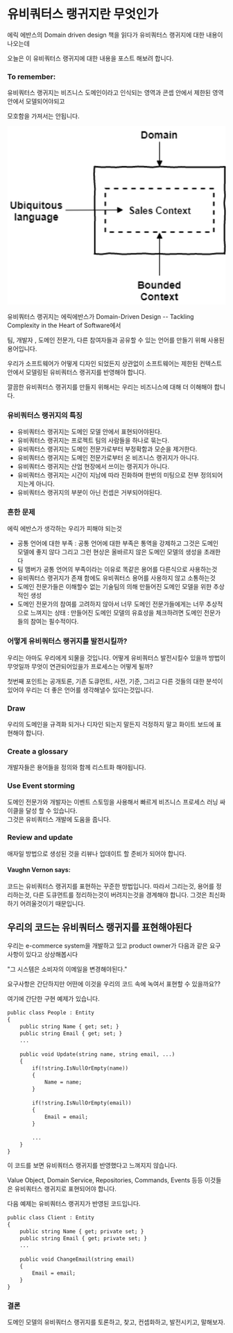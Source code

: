 # 유비쿼터스 랭귀지란 무엇인가  

에릭 에반스의 Domain driven design 책을 읽다가 유비쿼터스 랭귀지에 대한 내용이 나오는데  

오늘은 이 유비쿼터스 랭귀지에 대한 내용을 포스트 해보려 합니다.



### To remember:  
유비쿼터스 랭귀지는 비즈니스 도메인이라고 인식되는 영역과 콘셉 안에서 제한된 영역 안에서 모델되어야되고  

모호함을 가져서는 안됩니다.

<p align="center">
  <img src="/images/ubiquitous_language/UbiquitousLanguage_1.png" alt="book" width="650"/>
</p>  

유비쿼터스 랭귀지는 에릭에반스가 Domain-Driven Design -- Tackling Complexity in the Heart of Software에서  

팀, 개발자 , 도메인 전문가, 다른 참여자들과 공유할 수 있는 언어를 만들기 위해 사용된 용어입니다.


우리가 소프트웨어가 어떻게 디자인 되었든지 상관없이 소프트웨어는 제한된 컨텍스트 안에서 모델링된 유비쿼터스 랭귀지를 반영해야 합니다.  

깔끔한 유비쿼터스 랭귀지를 만들지 위해서는 우리는 비즈니스에 대해 더 이해해야 합니다.  

### 유비쿼터스 랭귀지의 특징  

- 유비쿼터스 랭귀지는 도메인 모델 안에서 표현되어야된다.
- 유비쿼터스 랭귀지는 프로젝트 팀의 사람들을 하나로 묶는다.
- 유비쿼터스 랭귀지는 도메인 전문가로부터 부정확함과 모순을 제거한다.
- 유비쿼터스 랭귀지는 도메인 전문가로부터 온 비즈니스 랭귀지가 아니다.
- 유비쿼터스 랭귀지는 산업 현장에서 쓰이는 랭귀지가 아니다.
- 유비쿼터스 랭귀지는 시간이 지남에 따라 진화하며 한번의 미팅으로 전부 정의되어지는게 아니다.
- 유비쿼터스 랭귀지의 부분이 아닌 컨셉은 거부되어야된다.

### 흔한 문제

에릭 에반스가 생각하는 우리가 피해야 되는것  

- 공통 언어에 대한 부족 : 
공통 언어에 대한 부족은 통역을 강제하고 그것은 도메인 모델에 좋지 않다 그리고 그런 현상은 올바르지 않은 도메인 모델의 생성을 초래한다  
- 팀 맴버가 공통 언어의 부족이라는 이유로 똑같은 용어를 다른식으로 사용하는것 
- 유비쿼터스 랭귀지가 존재 함에도 유비쿼터스 용어를 사용하지 않고 소통하는것
- 도메인 전문가들은 이해할수 없는 기술팀의 의해 만들어진 도메인 모델을 위한 추상적인 생성
- 도메인 전문가의 참여를 고려하지 않아서 너무 도메인 전문가들에게는 너무 추상적으로 느껴지는 상태 : 
  만들어진 도메인 모델의 유효성을 체크하려면 도메인 전문가들의 참여는 필수적이다.


### 어떻게 유비쿼터스 랭귀지를 발전시킬까?  

우리는 아마도 우리에게 되물을 것입니다.
어떻게 유비쿼터스 발전시킬수 있을까 방법이 무엇일까 무엇이 연관되어있을가 프로세스는 어떻게 될까?  

첫번째 포인트는 공개토론, 기존 도큐먼트, 사전, 기준, 그리고 다른 것들의 대한 분석이 있어야 우리는 더 좋은 언어를 생각해낼수 있다는것입니다.  

### Draw  


우리의 도메인을 규격화 되거나 디자인 되는지 말든지 걱정하지 말고 화이트 보드에 표현해야 합니다.

### Create a glossary  

개발자들은 용어들을 정의와 함께 리스트화 해야됩니다.  

### Use Event storming  

도메인 전문가와 개발자는 이벤트 스토밍을 사용해서 빠르게 비즈니스 프로세스 러닝 싸이클을 달성 할 수 있습니다.  
그것은 유비쿼터스 개발에 도움을 줍니다.  

### Review and update  

애자일 방법으로 생성된 것을 리뷰나 업데이트 할 준비가 되어야 합니다.

####  Vaughn Vernon says:  
코드는 유비쿼터스 랭귀지를 표현하는 꾸준한 방법입니다.
따라서 그리는것, 용어를 정리하는것, 다른 도큐먼트를 정리하는것이 버려지는것을 경계해야 합니다.
그것은 최신화 하기 어려울것이기 때문입니다.

## 우리의 코드는 유비쿼터스 랭귀지를 표현해야된다  
우리는 e-commerce system을 개발하고 있고 product owner가 다음과 같은 요구사항이 있다고 상상해봅시다

"그 시스템은 소비자의 이메일을 변경해야된다."

요구사항은 간단하지만 어떤에 이것을 우리의 코드 속에 녹여서 표현할 수 있을까요??

여기에 간단한 구현 예제가 있습니다.
``` 
public class People : Entity
{
    public string Name { get; set; }
    public string Email { get; set; }
    ...

    public void Update(string name, string email, ...)
    {
        if(!string.IsNullOrEmpty(name))
        {
            Name = name;
        }

        if(!string.IsNullOrEmpty(email))
        {
            Email = email;
        }

        ...
    }
}
```  
이 코드를 보면 유비쿼터스 랭귀지를 반영했다고 느껴지지 않습니다.  

Value Object, Domain Service, Repositories, Commands, Events 등등 이것들은 유비쿼터스 랭귀지로 표현되어야 합니다.  

다음 예제는 유비쿼터스 랭귀지가 반영된 코드입니다.  

```
public class Client : Entity
{
    public string Name { get; private set; }
    public string Email { get; private set; }
    ...

    public void ChangeEmail(string email)
    {
        Email = email;
    }
}
```  


### 결론
도메인 모델의 유비쿼터스 랭귀지를 토론하고, 찾고, 컨셉화하고, 발전시키고, 말해보자.


